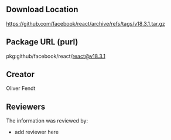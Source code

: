 ## Download Location

https://github.com/facebook/react/archive/refs/tags/v18.3.1.tar.gz

## Package URL (purl)

pkg:github/facebook/react/react@v18.3.1

## Creator

Oliver Fendt

## Reviewers

The information was reviewed by:

* add reviewer here
